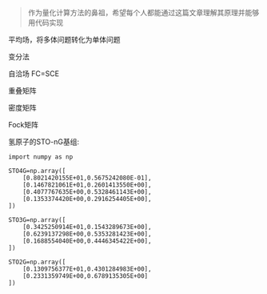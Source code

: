 > 作为量化计算方法的鼻祖，希望每个人都能通过这篇文章理解其原理并能够用代码实现

平均场，将多体问题转化为单体问题

变分法

自洽场 FC=SCE

重叠矩阵

密度矩阵

Fock矩阵

氢原子的STO-nG基组:
```
import numpy as np

STO4G=np.array([
    [0.8021420155E+01,0.5675242080E-01],
    [0.1467821061E+01,0.2601413550E+00],
    [0.4077767635E+00,0.5328461143E+00],
    [0.1353374420E+00,0.2916254405E+00],
])

STO3G=np.array([
    [0.3425250914E+01,0.1543289673E+00],
    [0.6239137298E+00,0.5353281423E+00],
    [0.1688554040E+00,0.4446345422E+00],
])

STO2G=np.array([
    [0.1309756377E+01,0.4301284983E+00],
    [0.2331359749E+00,0.6789135305E+00]
])
```